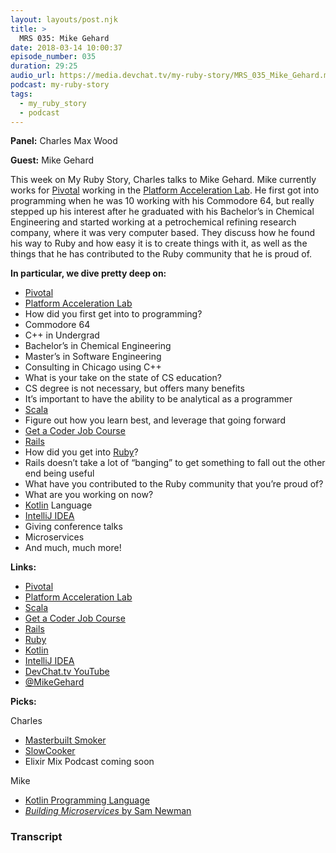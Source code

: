```yaml
---
layout: layouts/post.njk
title: >
  MRS 035: Mike Gehard
date: 2018-03-14 10:00:37
episode_number: 035
duration: 29:25
audio_url: https://media.devchat.tv/my-ruby-story/MRS_035_Mike_Gehard.mp3
podcast: my-ruby-story
tags:
  - my_ruby_story
  - podcast
---
```


**Panel:** Charles Max Wood

**Guest:** Mike Gehard

This week on My Ruby Story, Charles talks to Mike Gehard. Mike currently works for [Pivotal](https://pivotal.io/) working in the [Platform Acceleration Lab](https://pivotal.io/platform-acceleration-lab). He first got into programming when he was 10 working with his Commodore 64, but really stepped up his interest after he graduated with his Bachelor’s in Chemical Engineering and started working at a petrochemical refining research company, where it was very computer based. They discuss how he found his way to Ruby and how easy it is to create things with it, as well as the things that he has contributed to the Ruby community that he is proud of.

**In particular, we dive pretty deep on:**

- [Pivotal](https://pivotal.io/)
- [Platform Acceleration Lab](https://pivotal.io/platform-acceleration-lab)
- How did you first get into to programming?
- Commodore 64
- C++ in Undergrad
- Bachelor’s in Chemical Engineering
- Master’s in Software Engineering
- Consulting in Chicago using C++
- What is your take on the state of CS education?
- CS degree is not necessary, but offers many benefits
- It’s important to have the ability to be analytical as a programmer
- [Scala](https://www.scala-lang.org/)
- Figure out how you learn best, and leverage that going forward
- [Get a Coder Job Course](https://devchat.tv/get-a-coder-job)
- [Rails](http://rubyonrails.org/)
- How did you get into [Ruby](http://www.ruby-lang.org/en/)?
- Rails doesn’t take a lot of “banging” to get something to fall out the other end being useful
- What have you contributed to the Ruby community that you’re proud of?
- What are you working on now?
- [Kotlin](https://kotlinlang.org/) Language
- [IntelliJ IDEA](https://www.jetbrains.com/idea/)
- Giving conference talks
- Microservices
- And much, much more!

**Links:**

- [Pivotal](https://pivotal.io/)
- [Platform Acceleration Lab](https://pivotal.io/platform-acceleration-lab)
- [Scala](https://www.scala-lang.org/)
- [Get a Coder Job Course](https://devchat.tv/get-a-coder-job)
- [Rails](http://rubyonrails.org/)
- [Ruby](http://www.ruby-lang.org/en/)
- [Kotlin](https://kotlinlang.org/)
- [IntelliJ IDEA](https://www.jetbrains.com/idea/)
- [DevChat.tv YouTube](https://www.youtube.com/channel/UCABJEQ57MIn6X3TIHIebJUw)
- [@MikeGehard](https://twitter.com/mikegehard?ref_src=twsrc%255Egoogle%257Ctwcamp%255Eserp%257Ctwgr%255Eauthor)

**Picks:**

Charles

- [Masterbuilt Smoker](https://masterbuilt.com/)
- [SlowCooker](https://www.amazon.com/Crock-Pot-6-Quart-Programmable-Stainless-SCCPVL610-S/dp/B004P2NG0K)
- Elixir Mix Podcast coming soon

Mike

- [Kotlin Programming Language](https://kotlinlang.org/)
- [_Building Microservices_ by Sam Newman](https://www.amazon.com/Building-Microservices-Designing-Fine-Grained-Systems/dp/1491950358)

### Transcript
